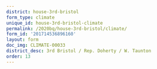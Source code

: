 ```yaml
---
district: house-3rd-bristol
form_type: climate
unique_id: house-3rd-bristol-climate
permalink: /2020bq/house-3rd-bristol/climate/
form_id: '201714536896160'
layout: form
doc_img: CLIMATE-00033
district_desc: 3rd Bristol / Rep. Doherty / W. Taunton
order: 13
---
```

